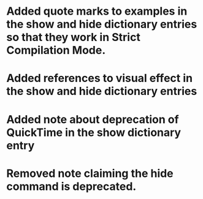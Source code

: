 # Added quote marks to examples in the show and hide dictionary entries so that they work in Strict Compilation Mode.
# Added references to visual effect in the show and hide dictionary entries
# Added note about deprecation of QuickTime in the show dictionary entry
# Removed note claiming the hide command is deprecated.
